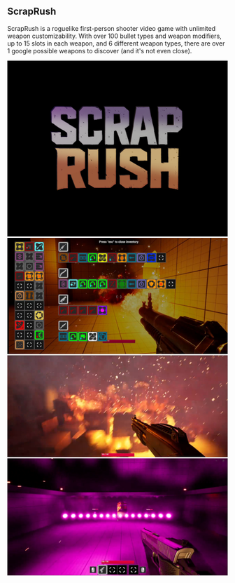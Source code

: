 ## ScrapRush ##

ScrapRush is a roguelike first-person shooter video game with unlimited weapon customizability.
 With over 100 bullet types and weapon modifiers, up to 15 slots in each weapon, and 6 different
 weapon types, there are over 1 google possible weapons to discover (and it's not even close).

![Logo](./ExampleImages/Logo.webp?raw=true)
![Logo](./ExampleImages/ComplexWeapons.webp?raw=true)
![Logo](./ExampleImages/Destruction.webp?raw=true)
![Logo](./ExampleImages/ManyTwins.webp?raw=true)
